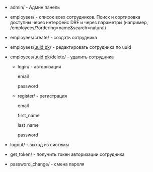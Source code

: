 - admin/ - Админ панель

- employees/ - список всех сотрудников. Поиск и сортировка доступны через интерфейс DRF и через параметры (например, /employees/?ordering=name&search=natural)

- employees/create/ - создать сотрудника
- employees/<uuid:pk>/ - редактировать сотрудника по uuid
- employees/<uuid:pk>/delete/ - удалить сотрудника
  - login/ - авторизация

      email
    
      password

  - register/ - регистрация

      email
    
      first_name 
    
      last_name
    
      password

- logout/ - выход из системы
- get_token/ - получить токен авторизации сотрудника
- password_change/ - смена пароля
